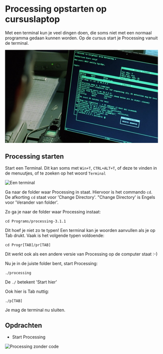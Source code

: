 # Processing opstarten op cursuslaptop

Met een terminal kun je veel dingen doen,
die soms niet met een normaal programma gedaan kunnen worden.
Op de cursus start je Processing vanuit de terminal.

![Hackers werken met een terminal](HackerMetTerminal.jpg)

## Processing starten

Start een Terminal. Dit kan soms met `Win+T`, `CTRL+ALT+T`, of deze te vinden in de menuutjes, of te zoeken op het woord `Terminal`

![Een terminal](Terminal.png)

Ga naar de folder waar Processing in staat. Hiervoor is het commando `cd`. De afkorting `cd` staat voor 'Change Directory'. "Change Directory' is Engels voor 'Verander van folder'.

Zo ga je naar de folder waar Processing instaat:

```
cd Programs/processing-3.1.1
```

Dit hoef je niet zo te typen! Een terminal kan je woorden aanvullen als je op Tab drukt. Vaak is het volgende typen voldoende:

```
cd Progr[TAB]/pr[TAB]
```

Dit werkt ook als een andere versie van Processing op de computer staat :-)

Nu je in de juiste folder bent, start Processing:

```
./processing
```

De `./` betekent 'Start hier'

Ook hier is Tab nuttig:

```
./p[TAB]
```

Je mag de terminal nu sluiten.

## Opdrachten
 
 * Start Processing

![Processing zonder code](Processing.png)
